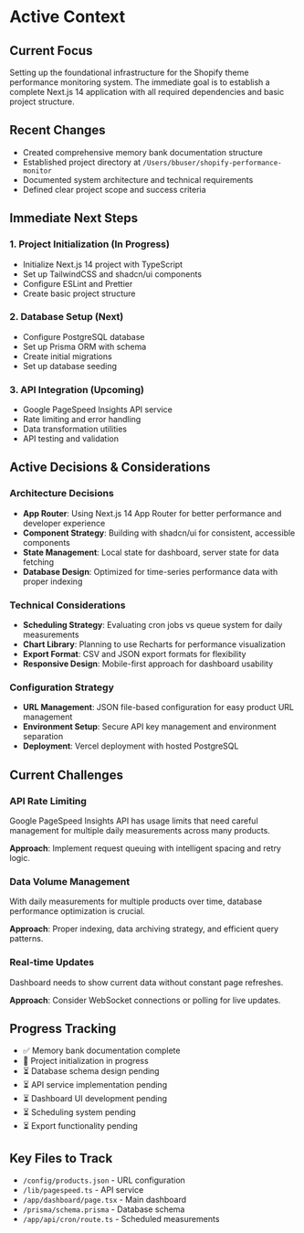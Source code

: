 # Active Context

## Current Focus
Setting up the foundational infrastructure for the Shopify theme performance monitoring system. The immediate goal is to establish a complete Next.js 14 application with all required dependencies and basic project structure.

## Recent Changes
- Created comprehensive memory bank documentation structure
- Established project directory at `/Users/bbuser/shopify-performance-monitor`
- Documented system architecture and technical requirements
- Defined clear project scope and success criteria

## Immediate Next Steps

### 1. Project Initialization (In Progress)
- Initialize Next.js 14 project with TypeScript
- Set up TailwindCSS and shadcn/ui components
- Configure ESLint and Prettier
- Create basic project structure

### 2. Database Setup (Next)
- Configure PostgreSQL database
- Set up Prisma ORM with schema
- Create initial migrations
- Set up database seeding

### 3. API Integration (Upcoming)
- Google PageSpeed Insights API service
- Rate limiting and error handling
- Data transformation utilities
- API testing and validation

## Active Decisions & Considerations

### Architecture Decisions
- **App Router**: Using Next.js 14 App Router for better performance and developer experience
- **Component Strategy**: Building with shadcn/ui for consistent, accessible components
- **State Management**: Local state for dashboard, server state for data fetching
- **Database Design**: Optimized for time-series performance data with proper indexing

### Technical Considerations
- **Scheduling Strategy**: Evaluating cron jobs vs queue system for daily measurements
- **Chart Library**: Planning to use Recharts for performance visualization
- **Export Format**: CSV and JSON export formats for flexibility
- **Responsive Design**: Mobile-first approach for dashboard usability

### Configuration Strategy
- **URL Management**: JSON file-based configuration for easy product URL management
- **Environment Setup**: Secure API key management and environment separation
- **Deployment**: Vercel deployment with hosted PostgreSQL

## Current Challenges

### API Rate Limiting
Google PageSpeed Insights API has usage limits that need careful management for multiple daily measurements across many products.

**Approach**: Implement request queuing with intelligent spacing and retry logic.

### Data Volume Management
With daily measurements for multiple products over time, database performance optimization is crucial.

**Approach**: Proper indexing, data archiving strategy, and efficient query patterns.

### Real-time Updates
Dashboard needs to show current data without constant page refreshes.

**Approach**: Consider WebSocket connections or polling for live updates.

## Progress Tracking
- ✅ Memory bank documentation complete
- 🔄 Project initialization in progress
- ⏳ Database schema design pending
- ⏳ API service implementation pending
- ⏳ Dashboard UI development pending
- ⏳ Scheduling system pending
- ⏳ Export functionality pending

## Key Files to Track
- `/config/products.json` - URL configuration
- `/lib/pagespeed.ts` - API service
- `/app/dashboard/page.tsx` - Main dashboard
- `/prisma/schema.prisma` - Database schema
- `/app/api/cron/route.ts` - Scheduled measurements

